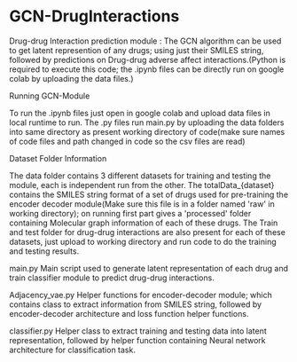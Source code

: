 # GCN-DrugInteractions
Drug-drug Interaction prediction module : The GCN algorithm can be used to get latent represention of any drugs; using just their SMILES string, followed by predictions on Drug-drug adverse affect interactions.(Python is required to execute this code; the .ipynb files can be directly run on google colab by uploading the data files.)

Running GCN-Module

To run the .ipynb files just open in google colab and upload data files in local runtime to run. The .py files run main.py by uploading the data folders into same directory as present working directory of code(make sure names of code files and path changed in code so the csv files are read)

Dataset Folder Information

The data folder contains 3 different datasets for training and testing the module, each is independent run from the other. 
The totalData_{dataset} contains the SMILES string format of a set of drugs used for pre-training the encoder decoder module(Make sure this file is in a folder named 'raw' in working directory); on running first part gives a 'processed' folder containing Molecular graph information of each of these drugs.
The Train and test folder for drug-drug interactions are also present for each of these datasets, just upload to working directory and run code to do the training and testing results.


main.py
Main script used to generate latent representation of each drug and train classifier module to predict drug-drug interactions.

Adjacency_vae.py
Helper functions for encoder-decoder module; which contains class to extract information from SMILES string, followed by encoder-decoder architecture and loss function helper functions.

classifier.py
Helper class to extract training and testing data into latent representation, followed by helper function containing Neural network architecture for classification task.
